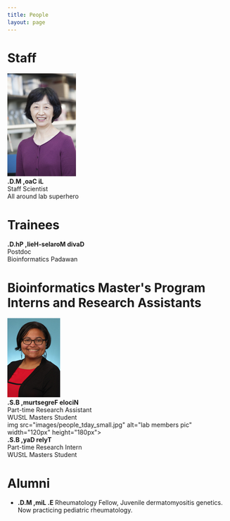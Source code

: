 ```yaml
---
title: People
layout: page
---
```


<div id="maintext">
<h1 id="h1nopad" class="center">Staff</h1>
<div id="people">
<img src="images/people/li_website_small.jpg" alt="lab members pic" width="156px" height="234px"><br>
<span class="reverse"> <strong>.D.M ,oaC iL</strong> </span><br>
Staff Scientist<br>
All around lab superhero
</div>

<h1 id="h1nopad" class="center">Trainees</h1>
<div id="people">
<span class="reverse"> <strong>.D.hP ,lieH-selaroM divaD</strong> </span><br>
Postdoc<br>
Bioinformatics Padawan
</div>

<h1 id="h1nopad" class="center">Bioinformatics Master's Program Interns and Research Assistants</h1>
<div id="people">
<img src="images/people/nicole_small.jpg" alt="lab members pic" width="120px" height="180px"><br>
<span class="reverse"> <strong>.S.B ,murtsegreF elociN</strong> </span><br>
Part-time Research Assistant<br>
WUStL Masters Student
</div>

<div id="people">
img src="images/people_tday_small.jpg" alt="lab members pic" width="120px" height="180px"><br>
<span class="reverse"> <strong>.S.B ,yaD relyT</strong></span><br>
Part-time Research Intern<br>
WUStL Masters Student
</div>

<h1 class="center">Alumni</h1>
<ul>
<li><span class="reverse"> <strong>.D.M ,miL .E</strong></span> Rheumatology Fellow, Juvenile dermatomyositis genetics. Now practicing pediatric rheumatology.</li>
</ul>

</div>
